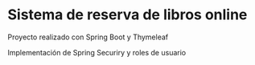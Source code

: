 # Sistema de reserva de libros online
Proyecto realizado con Spring Boot y Thymeleaf

Implementación de Spring Securiry y roles de usuario

